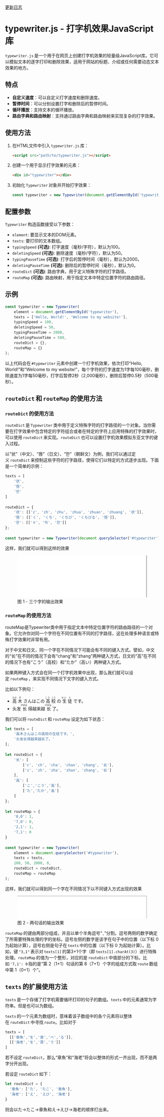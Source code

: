 [更新日志](log.md)

# typewriter.js - 打字机效果JavaScript库

`typewriter.js`&#x202f;是一个用于在网页上创建打字机效果的轻量级JavaScript库。它可以模拟文本的逐字打印和删除效果，适用于网站的标题、介绍或任何需要动态文本效果的地方。

## 特点

- **自定义速度**：可以自定义打字速度和删除速度。
- **暂停时间**：可以分别设置打字和删除后的暂停时间。
- **循环播放**：支持文本的循环播放。
- **路由字典和路由映射**：支持通过路由字典和路由映射来实现复杂的打字效果。

## 使用方法

1. 在HTML文件中引入&#x202f;`typewriter.js`&#x202f;库：

   ```html
   <script src="path/to/typewriter.js"></script>
   ```

2. 创建一个用于显示打字效果的元素：

   ```html
   <div id="typewriter"></div>
   ```

3. 初始化&#x202f;`Typewriter`&#x202f;对象并开始打字效果：

   ```javascript
   const typewriter = new Typewriter(document.getElementById('typewriter'), ['Hello, World!', 'Welcome to my website!']);
   ```

## 配置参数

`Typewriter`&#x202f;构造函数接受以下参数：

- `element`: 要显示文本的DOM元素。
- `texts`: 要打印的文本数组。
- `typingSpeed` **(可选)**: 打字速度（毫秒/字符），默认为100。
- `deletingSpeed` **(可选)**: 删除速度（毫秒/字符），默认为50。
- `typingPauseTime` **(可选)**: 打字后的暂停时间（毫秒），默认为2000。
- `deletingPauseTime` **(可选)**: 删除后的暂停时间（毫秒），默认为0。
- `routeDict` **(可选)**: 路由字典，用于定义特殊字符的打字路径。
- `routeMap` **(可选)**: 路由映射，用于指定文本中特定位置字符的路由路径。

## 示例

```javascript
const typewriter = new Typewriter(
    element = document.getElementById('typewriter'), 
    texts = ['Hello, World!', 'Welcome to my website!'], 
    typingSpeed = 100, 
    deletingSpeed = 50, 
    typingPauseTime = 2000, 
    deletingPauseTime = 500, 
    routeDict = {}, 
    routeMap = {}
);
```

以上代码会在&#x202f;`#typewriter`&#x202f;元素中创建一个打字机效果，依次打印“Hello, World!”和“Welcome to my website!”，每个字符的打字速度为1字每100毫秒，删除速度为1字每50毫秒，打字后暂停2秒（2,000毫秒），删除后暂停0.5秒（500毫秒）。

## `routeDict`&#x202f;和&#x202f;`routeMap`&#x202f;的使用方法

### `routeDict`&#x202f;的使用方法

`routeDict`&#x202f;是&#x202f;`Typewriter`&#x202f;类中用于定义特殊字符的打字路径的一个对象。当你需要在打字效果中包含特定的字符组合或者在特定的字符上应用特殊的打字效果时，可以使用&#x202f;`routeDict`&#x202f;来实现。`routeDict`&#x202f;也可以设置打字机效果模拟东亚文字的键入过程。

以“<span lang="zh-cn">状</span>”（中文）、“<span lang="ja-jp">唇</span>”（日文）、“<span lang="ko">한</span>”（朝鲜文）为例，我们可以通过定义&#x202f;`routeDict`&#x202f;来控制这些字符的打字路径，使得它们以特定的方式逐步出现。下面是一个简单的示例：

```javascript
texts = [
    '状',
    '唇',
    '한'
]

routeDict = {
    '状': [['z', 'zh', 'zhu', 'zhua', 'zhuan', 'zhuang', '状']],
    '唇': [['く', 'くち', 'くちび', 'くちびる', '唇']],
    '한': [['ㅎ', '하', '한']]
};

const typewriter = new Typewriter(document.querySelector('#typewriter'), texts = texts, routeDict = routeDict);
```

这样，我们就可以得到这样的效果

<figure>
  <img src="assets/img/type.gif" alt="三个字的打字效果">
  <figcaption>图 1 - 三个字的输出效果</figcaption>
</figure>

### `routeMap`&#x202f;的使用方法

routeMap是Typewriter类中用于指定文本中特定位置字符的路由路径的一个对象。它允许你对同一个字符在不同位置有不同的打字路径，这在处理多种语言或特殊打字效果时非常有用。

对于中文和日文，同一个字在不同情况下可能会有不同的键入方式。譬如，中文的“长”在不同的情况下会有“chang”和“zhang”两种键入方式，日文的“高”在不同的情况下也有“<span lang="ja">こう</span>”（<span lang="ja">高校</span>）和“<span lang="ja">たか</span>”（<span lang="ja">高い</span>）两种键入方式。

如果两种键入方式会在同一个打字机效果中出现，那么我们就可以设定&#x202f;`routeMap`&#x202f;，来实现不同情况下文字的键入方式。

比如以下例句：

- <span lang="ja"><ruby>
  高 <rp>(</rp><rt>たか</rt><rp>)</rp>
</ruby><ruby>
  木 <rp>(</rp><rt>ぎ</rt><rp>)</rp>
</ruby>さんはこの<ruby>
  高 <rp>(</rp><rt>こう</rt><rp>)</rp>
</ruby><ruby>
  校 <rp>(</rp><rt>こう</rt><rp>)</rp>
</ruby>の<ruby>
  生 <rp>(</rp><rt>せい</rt><rp>)</rp>
</ruby><ruby>
  徒 <rp>(</rp><rt>と</rt><rp>)</rp>
</ruby>です。</span>
- <span lang="zh-cn">头发<ruby>
  长 <rp>(</rp><rt>zhǎng</rt><rp>)</rp>
</ruby>得越来越<ruby>
  长 <rp>(</rp><rt>cháng</rt><rp>)</rp>
</ruby>了。</span>

我们可以将&#x202f;`routeDict`&#x202f;和&#x202f;`routeMap`&#x202f;设定为如下状态：

```javascript
let texts = [
    '高木さんはこの高校の生徒です。',
    '头发长得越来越长了。'
];
            
let routeDict = {
    '长': [
        ['c', 'ch', 'cha', 'chan', 'chang', '长'],
        ['z', 'zh', 'zha', 'zhan', 'zhang', '长']
    ], 
    '高': [
        ['こ','こう','高'],
        ['た','たか','高']
    ]
};
            
let routeMap = {
    '0,0': 1,
    '7,0': 0, 
    '2,1': 1, 
    '7,1': 0
}
            
const typewriter = new Typewriter(
    element = document.querySelector('#typewriter'), 
    texts = texts, 
    100, 50, 2000, 0, 
    routeDict = routeDict, 
    routeMap = routeMap
);
```

这样，我们就可以得到同一个字在不同情况下以不同键入方式出现的效果

<figure>
  <img src="assets/img/type_1.gif" alt="两句话的打字效果">
  <figcaption>图 2 - 两句话的输出效果</figcaption>
</figure>

`routeMap`&#x202f;的键由两部分组成，并且以单个半角逗号“`,`”分割。逗号两侧的数字确定了所需要特殊处理的字的坐标。逗号左侧的数字是该字在句子中的位置（以下标 0 为起始计算），逗号右侧是句子在&#x202f;`texts`&#x202f;中的位置（以下标 0 为起始计算）。比如，键&#x202f;`"3,1"`&#x202f;表示对&#x202f;`texts[1]`&#x202f;的第3+1个字（即&#x202f;`texts[1].charAt(3)`）进行特殊处理。`routeMap`&#x202f;的值为一个整形，对应的是&#x202f;`routeDict`&#x202f;中值部分的下标。比如&#x202f;`'7,1': 0`&#x202f;指的是“第 2（1+1）句话的第 8（7+1）个字的组成方式取&#x202f;`route`&#x202f;数组中第 1（0+1）个”。

## `texts`&#x202f;的扩展使用方法

`texts`&#x202f;是一个存储了打字机需要循环打印的句子的数组。`texts`&#x202f;中的元素通常为字符串。但是也可以为数组。

`texts`&#x202f;的一个元素为数组时，意味着该子数组中的各个元素将以整体在&#x202f;`routeDict`&#x202f;中寻找&#x202f;`route`。比如对于

```javascript
texts = [
  [['章魚','を','食','べ','る']],
  [['海老','を','買','う']]
]
```

若不设定&#x202f;`routeDict`，那么“<span lang='ja'>章魚</span>”和“<span lang='ja'>海老</span>”将会以整体的形式一齐出现，而不是两字分开出现。

若设定&#x202f;`routeDict`&#x202f;如下：

```javascript
let routeDict = {
  '章魚': ['た', 'たこ', '章魚'],
  '海老': ['え', 'えび', '海老']
}
```

则会以<span lang="ja">た→たこ→章魚</span>和<span lang="ja">え→えび→海老</span>的顺序打出来。